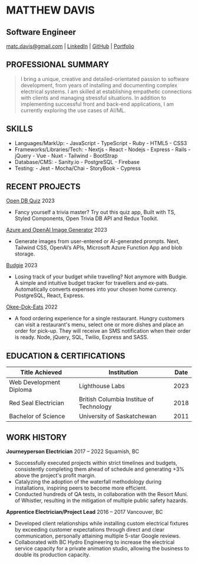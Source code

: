 # MATTHEW DAVIS
## Software Engineer
		

matc.davis@gmail.com | [LinkedIn](https://www.linkedin.com/in/matcdavis/) | [GitHub](https://github.com/TeddyGavi) | [Portfolio](https://matcdavis.dev/)


## PROFESSIONAL  SUMMARY

> I bring a unique, creative and detailed-orientated passion to software development, from years of installing and documenting complex electrical systems. I am skilled at establishing empathetic connections with clients and managing stressful situations. In addition to implementing successful front and back-end applications, I am currently exploring the use cases of AI/ML.

## SKILLS

- Languages/MarkUp: - JavaScript - TypeScript - Ruby - HTML5 - CSS3
- Frameworks/Libraries/Tech: - Nextjs - React - Nodejs - Express - Rails - jQuery - Vue - Nuxt - Tailwind - BootStrap
- Database/CMS: - Sanity.io - PostgreSQL - Firebase 
- Testing: - Jest - Mocha/Chai - StoryBook - Cypress

## RECENT PROJECTS

<ins>Open DB Quiz</ins>	2023
- Fancy yourself a trivia master? Try out this quiz app, Built with TS, Styled Components, Open Trivia DB API and Redux Toolkit. 

<ins>Azure and OpenAI Image Generator</ins> 2023
- Generate images from user-entered or AI-generated prompts. Next, Tailwind CSS, OpenAI’s APIs, Microsoft Azure Function App and blob storage.  

<ins>Budgie</ins> 2023
- Losing track of your budget while travelling? Not anymore with Budgie.  A simple and intuitive budget tracker for travellers and ex-pats.  Automatically converts expenses into your chosen home currency. PostgreSQL, React, Express.

<ins>Okee-Dok-Eats</ins> 2022
- A food ordering experience for a single restaurant. Hungry customers can visit a restaurant's menu, select one or more dishes and place an order for pick-up. They will receive an SMS notification when their order is ready. Node, jQuery, SQL, Twilio, Express and  SASS.

## EDUCATION  &  CERTIFICATIONS
| Title Achieved          | Institution                              |  Date  |
| ----------------------- | ---------------------------------------- | ------ |
| Web Development Diploma | Lighthouse Labs                          |	2023  |
| Red Seal Electrician    | British Columbia Institue of Technology  |  2018  |
| Bachelor of Science     | University of Saskatchewan	             |  2011  |


## WORK  HISTORY

__Journeyperson Electrician__	2017 – 2022
Squamish, BC

- Successfully executed projects within strict timelines and budgets, consistently completing them ahead of schedule and generating +3% above the project's profit margin.
- Catalyzing the adoption of the waterfall methodology during installations, inspiring peers to become more efficient.
- Conducted hundreds of QA tests, in collaboration with the Resort Muni. of Whistler, resulting in the mitigation of multiple public safety hazards. 

__Apprentice Electrician/Project Lead__	2016 – 2017
Vancouver, BC

- Developed client relationships while installing custom electrical fixtures by exceeding customer expectations through direct and clear communication, personally attaining multiple 5-star Google reviews.
- Collaborated with BC Hydro Engineering to increase the electrical service capacity for a private animation studio, allowing the business to double its production capacity.

